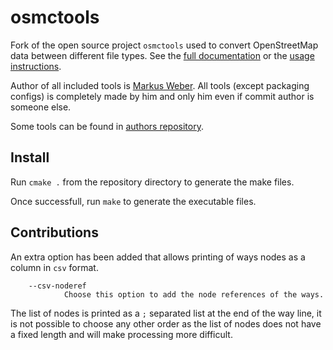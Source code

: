 # osmctools

Fork of the open source project `osmctools` used to convert OpenStreetMap data between different file types. See the [full documentation](https://wiki.openstreetmap.org/wiki/Osmconvert) or the [usage instructions](https://www.mankier.com/1/osmconvert).

Author of all included tools is [Markus Weber](http://m.m.i24.cc/). All tools (except packaging configs) is completely
made by him and only him even if commit author is someone else.

Some tools can be found in [authors repository](https://gitlab.com/osm-c-tools/osmctools).

## Install

Run `cmake .` from the repository directory to generate the make files.

Once successfull, run `make` to generate the executable files.

## Contributions

An extra option has been added that allows printing of ways nodes as a column in `csv` format.

        --csv-noderef
                Choose this option to add the node references of the ways.

The list of nodes is printed as a `;` separated list at the end of the way line, it is not possible to choose any other order as the list of nodes does not have a fixed length and will make processing more difficult.
